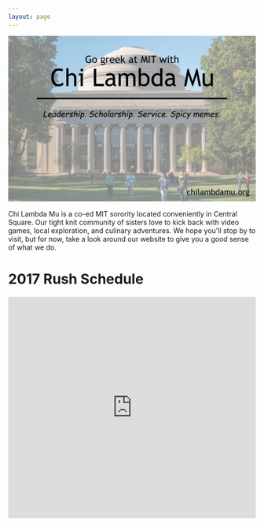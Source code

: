 ```yaml
---
layout: page
---
```


![Banner](/assets/banner.png)

Chi Lambda Mu is a co-ed MIT sorority located conveniently in Central Square. Our tight knit community of sisters love to kick back with video games, local exploration, and culinary adventures. We hope you'll stop by to visit, but for now, take a look around our website to give you a good sense of what we do.

# 2017 Rush Schedule
<iframe src="https://calendar.google.com/calendar/embed?src=pfvkk02fog5300h8j2hq9funp0%40group.calendar.google.com&ctz=America%2FNew_York" style="border-width:0; width: 1px; min-width: 100%; *width:100%" width="600" height="450" frameborder="0" scrolling="no"></iframe>
